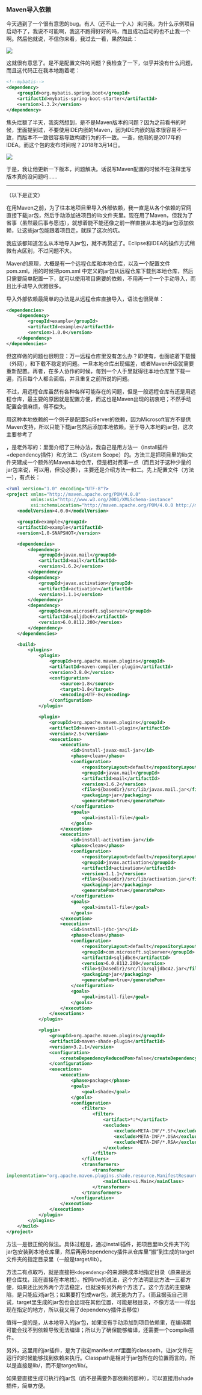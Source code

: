 ### Maven导入依赖

今天遇到了一个很有意思的bug。有人（还不止一个人）来问我，为什么示例项目启动不了，我说不可能啊，我这不跑得好好的吗，而且成功启动的也不止我一个啊。然后他就说，不信你来看，我过去一看，果然如此：

![](D:\BitEnergyProject\项目组材料\孙文撰写的材料\mybatis-bug.jpg)

这就很有意思了。是不是配置文件的问题？我检查了一下，似乎并没有什么问题，而且这代码正在我本地跑着呢：

```xml
<!--mybatis-->
<dependency>
    <groupId>org.mybatis.spring.boot</groupId>
    <artifactId>mybatis-spring-boot-starter</artifactId>
    <version>1.3.2</version>
</dependency>
```

焦头烂额了半天，我突然想到，是不是Maven版本的问题？因为之前看书的时候，里面提到过，不要使用IDE内嵌的Maven，因为IDE内嵌的版本很容易不一致，而版本不一致很容易导致构建行为的不一致。一查，他用的是2017年的IDEA。而这个包的发布时间呢？2018年3月14日。

![](D:\BitEnergyProject\项目组材料\孙文撰写的材料\maven-repo.png)

于是，我让他更新一下版本，问题解决。话说写Maven配置的时候不在注释里写版本真的没问题吗……

------

（以下是正文）

在用Maven之前，为了往本地项目里导入外部依赖，我一直是从各个依赖的官网直接下载jar包，然后手动添加进项目的lib文件夹里。现在用了Maven，但我为了省事（虽然最后事与愿违），就想着能不能还像之前一样直接从本地的jar包添加依赖，让这些jar包能跟着项目走，就踩了这次的坑。

我应该都知道怎么从本地导入jar包，就不再赘述了。Eclipse和IDEA的操作方式稍微有点区别，不过问题不大。

Maven的原理，大概是有一个远程仓库和本地仓库，以及一个配置文件pom.xml，用的时候把pom.xml 中定义的jar包从远程仓库下载到本地仓库，然后只需要简单配置一下，就可以使用项目需要的依赖，不用再一个一个手动导入，而且比手动导入优雅很多。

导入外部依赖最简单的办法是从远程仓库直接导入，语法也很简单：

```xml
<dependencies>
    <dependency>
        <groupId>example</groupId>
        <artifactId>example</artifactId>
        <version>1.0.0</version>
    </dependency>
</dependencies>
```

但这样做的问题也很明显：万一远程仓库里没有怎么办？即使有，也面临着下载慢（外网），和下载不稳定的问题。一旦本地仓库出现偏差，或者Maven升级就需要重新配置。再者，在多人协作的时候，每到一个人手里就得往本地仓库里下载一遍，而且每个人都会面临，并且重复之前所说的问题。

不过，用远程仓库虽然有各种各样可能存在的问题，但是一般远程仓库有还是用远程仓库，最主要的原因就是配置方便，而这也是Maven出现的初衷吧；不然手动配置会很麻烦，得不偿失。

用这种本地依赖的一个例子是配置SqlServer的依赖，因为Microsoft官方不提供Maven支持，所以只能下载jar包然后添加本地依赖。至于导入本地的jar包，这次主要参考了

[这篇文章]: http://roufid.com/3-ways-to-add-local-jar-to-Maven-project/

，是老外写的：里面介绍了三种办法，我自己是用方法一（install插件+dependency插件）和方法二（System Scope）的。方法三是把项目里的lib文件夹建成一个额外的Maven本地仓库，但是相对费事一点（而且对于这种少量的jar包来说，可以用，但没必要），主要还是介绍方法一和二。先上配置文件（方法一），有点长：

```xml
<?xml version="1.0" encoding="UTF-8"?>
<project xmlns="http://maven.apache.org/POM/4.0.0"
         xmlns:xsi="http://www.w3.org/2001/XMLSchema-instance"
         xsi:schemaLocation="http://maven.apache.org/POM/4.0.0 http://maven.apache.org/xsd/maven-4.0.0.xsd">
    <modelVersion>4.0.0</modelVersion>

    <groupId>example</groupId>
    <artifactId>example</artifactId>
    <version>1.0-SNAPSHOT</version>

    <dependencies>
        <dependency>
            <groupId>javax.mail</groupId>
            <artifactId>mail</artifactId>
            <version>1.6.2</version>
        </dependency>
        <dependency>
            <groupId>javax.activation</groupId>
            <artifactId>activation</artifactId>
            <version>1.1.1</version>
        </dependency>
        <dependency>
            <groupId>com.microsoft.sqlserver</groupId>
            <artifactId>sqljdbc6</artifactId>
            <version>6.0.8112.200</version>
        </dependency>
    </dependencies>

    <build>
        <plugins>
            <plugin>
                <groupId>org.apache.maven.plugins</groupId>
                <artifactId>maven-compiler-plugin</artifactId>
                <version>3.8.0</version>
                <configuration>
                    <source>1.8</source>
                    <target>1.8</target>
                    <encoding>UTF-8</encoding>
                </configuration>
            </plugin>

            <plugin>
                <groupId>org.apache.maven.plugins</groupId>
                <artifactId>maven-install-plugin</artifactId>
                <version>2.5</version>
                <executions>
                    <execution>
                        <id>install-javax-mail-jar</id>
                        <phase>clean</phase>
                        <configuration>
                            <repositoryLayout>default</repositoryLayout>
                            <groupId>javax.mail</groupId>
                            <artifactId>mail</artifactId>
                            <version>1.6.2</version>
                            <file>${basedir}/src/lib/javax.mail.jar</file>
                            <packaging>jar</packaging>
                            <generatePom>true</generatePom>
                        </configuration>
                        <goals>
                            <goal>install-file</goal>
                        </goals>
                    </execution>
                    <execution>
                        <id>install-activation-jar</id>
                        <phase>clean</phase>
                        <configuration>
                            <repositoryLayout>default</repositoryLayout>
                            <groupId>javax.activation</groupId>
                            <artifactId>activation</artifactId>
                            <version>1.1.1</version>
                            <file>${basedir}/src/lib/activation.jar</file>
                            <packaging>jar</packaging>
                            <generatePom>true</generatePom>
                        </configuration>
                        <goals>
                            <goal>install-file</goal>
                        </goals>
                    </execution>
                    <execution>
                        <id>install-jdbc-jar</id>
                        <phase>clean</phase>
                        <configuration>
                            <repositoryLayout>default</repositoryLayout>
                            <groupId>com.microsoft.sqlserver</groupId>
                            <artifactId>sqljdbc6</artifactId>
                            <version>6.0.8112.200</version>
                            <file>${basedir}/src/lib/sqljdbc42.jar</file>
                            <packaging>jar</packaging>
                            <generatePom>true</generatePom>
                        </configuration>
                        <goals>
                            <goal>install-file</goal>
                        </goals>
                    </execution>
                </executions>
            </plugin>

            <plugin>
                <groupId>org.apache.maven.plugins</groupId>
                <artifactId>maven-shade-plugin</artifactId>
                <version>3.2.1</version>
                <configuration>
                    <createDependencyReducedPom>false</createDependencyReducedPom>
                </configuration>
                <executions>
                    <execution>
                        <phase>package</phase>
                        <goals>
                            <goal>shade</goal>
                        </goals>
                        <configuration>
                            <filters>
                                <filter>
                                    <artifact>*:*</artifact>
                                    <excludes>
                                        <exclude>META-INF/*.SF</exclude>
                                        <exclude>META-INF/*.DSA</exclude>
                                        <exclude>META-INF/*.RSA</exclude>
                                    </excludes>
                                </filter>
                            </filters>
                            <transformers>
                                <transformer
implementation="org.apache.maven.plugins.shade.resource.ManifestResourceTransformer">
                                    <mainClass>ui.Main</mainClass>
                                </transformer>
                            </transformers>
                        </configuration>
                    </execution>
                </executions>
            </plugin>
        </plugins>
    </build>
</project>
```

方法一是很正统的做法。具体过程是，通过install插件，把项目里lib文件夹下的jar包安装到本地仓库里，然后再用dependency插件从仓库里“搬”到生成的target文件夹的指定目录里（一般是target/lib）。

方法二有点取巧，就是直接把`<dependency>`的来源换成本地指定目录（原来是远程仓库找，现在直接在本地找）。按照rtw的说法，这个方法明显比方法一三都方便，如果还比另外两个方法稳定，也就没有另外两个方法了。这个方法的主要缺陷，是只能应对jar包；如果要打包成war包，就无能为力了。（而且据我自己测试，target里生成的jar包也会出现在其他位置，可能是根目录，不像方法一一样出现在指定的地方，所以我又用了dependency插件去移位）

值得一提的是，从本地导入的jar包，如果没有手动添加到项目依赖里，在编译期可能会找不到依赖导致无法编译；所以为了确保能够编译，还需要一个compile插件。

另外，这里用的jar插件，是为了指定manifest.mf里面的classpath，让jar文件在运行的时候能够找到依赖来执行。Classpath是相对于jar包所在的位置而言的，所以是直接是lib/，而不是target/lib/。

如果要直接生成可执行的jar包（而不是需要外部依赖的那种），可以直接用shade插件，简单方便。